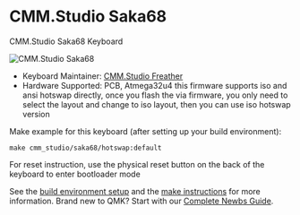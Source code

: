 # CMM.Studio Saka68

CMM.Studio Saka68 Keyboard

![CMM.Studio Saka68](https://imgur.com/a/tytNfdY.png)

* Keyboard Maintainer: [CMM.Studio Freather](https://github.com/CMMS-Freather)
* Hardware Supported: PCB, Atmega32u4
this firmware supports iso and ansi hotswap directly, once you flash the via firmware, you only need to select the layout and change to iso layout, then you can use iso hotswap version

Make example for this keyboard (after setting up your build environment):

    make cmm_studio/saka68/hotswap:default


For reset instruction, use the physical reset button on the back of the keyboard to enter bootloader mode

See the [build environment setup](https://docs.qmk.fm/#/getting_started_build_tools) and the [make instructions](https://docs.qmk.fm/#/getting_started_make_guide) for more information. Brand new to QMK? Start with our [Complete Newbs Guide](https://docs.qmk.fm/#/newbs).
